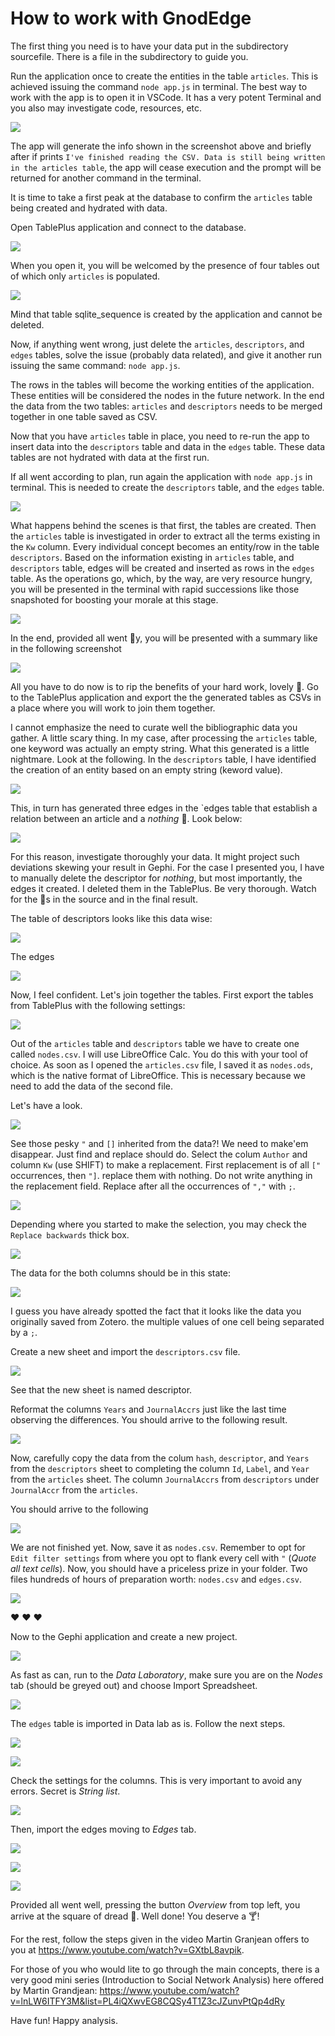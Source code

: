 # How to work with GnodEdge

The first thing you need is to have your data put in the subdirectory sourcefile. There is a file in the subdirectory to guide you.

Run the application once to create the entities in the table `articles`. This is achieved issuing the command `node app.js` in terminal. The best way to work with the app is to open it in VSCode. It has a very potent Terminal and you also may investigate code, resources, etc.

![](FirstRunOfTheApp.png)

The app will generate the info shown in the screenshot above and briefly after if prints `I've finished reading the CSV. Data is still being written in the articles table`, the app will cease execution and the prompt will be returned for another command in the terminal.

It is time to take a first peak at the database to confirm the `articles` table being created and hydrated with data.

Open TablePlus application and connect to the database.

![](TablePlusConnection.png) 

When you open it, you will be welcomed by the presence of four tables out of which only `articles` is populated.

![](ArticlesTabelCeraetd.png)

Mind that table sqlite_sequence is created by the application and cannot be deleted.

Now, if anything went wrong, just delete the `articles`, `descriptors`, and `edges` tables, solve the issue (probably data related), and give it another run issuing the same command: `node app.js`. 

The rows in the tables will become the working entities of the application. These entities will be considered the nodes in the future network. In the end the data from the two tables: `articles` and `descriptors` needs to be merged together in one table saved as CSV.

Now that you have `articles` table in place, you need to re-run the app to insert data into the `descriptors` table and data in the `edges` table. These data tables are not hydrated with data at the first run.

If all went according to plan, run again the application with `node app.js` in terminal. This is needed to create the `descriptors` table, and the `edges` table.

![](SecondRun01.png)

What happens behind the scenes is that first, the tables are created. Then the `articles` table is investigated in order to extract all the terms existing in the `Kw` column. Every individual concept becomes an entity/row in the table `descriptors`. Based on the information existing in `articles` table, and `descriptors` table, edges will be created and inserted as rows in the `edges` table. As the operations go, which, by the way, are very resource hungry, you will be presented in the terminal with rapid successions like those snapshoted for boosting your morale at this stage.

![](SecondRun02.png)

In the end, provided all went 🍑y, you will be presented with a summary like in the following screenshot

![](SecondRun03.png)

All you have to do now is to rip the benefits of your hard work, lovely 🦄. Go to the TablePlus application and export the the generated tables as CSVs in a place where you will work to join them together.

I cannot emphasize the need to curate well the bibliographic data you gather. A little scary thing. In my case, after processing the `articles` table, one keyword was actually an empty string. What this generated is a little nightmare. Look at the following. In the `descriptors` table, I have identified the creation of an entity based on an empty string (keword value).

![](ScaryStuffAtTheEnd01.png)

This, in turn has generated three edges in the `edges table that establish a relation between an article and a *nothing* 🤣. Look below:

![](ScaryStuffAtTheEnd02.png)

For this reason, investigate thoroughly your data. It might project such deviations skewing your result in Gephi. For the case I presented you, I have to manually delete the descriptor for *nothing*, but most importantly, the edges it created. I deleted them in the TablePlus. Be very thorough. Watch for the 👻s in the source and in the final result.

The table of descriptors looks like this data wise:

![](DescriptorsTableSample.png)

The edges

![](EdgesTableSample.png)

Now, I feel confident. Let's join together the tables. First export the tables from TablePlus with the following settings:

![](ExportCSVFromTablePlus.png)

Out of the `articles` table and `descriptors` table we have to create one called `nodes.csv`. I will use LibreOffice Calc. You do this with your tool of choice. As soon as I opened the `articles.csv` file, I saved it as `nodes.ods`, which is the native format of LibreOffice. This is necessary because we need to add the data of the second file.

Let's have a look.

![](OpenOfficeCalc01Sample.png)

See those pesky `"` and `[]` inherited from the data?! We need to make'em disappear. Just find and replace should do.
Select the colum `Author` and column `Kw` (use SHIFT) to make a replacement.
First replacement is of all `["` occurrences, then `"]`. replace them with nothing. Do not write anything in the replacement field. Replace after all the occurrences of `","` with `;`.

![](CleanDataLibreOffice01.png)

 Depending where you started to make the selection, you may check the `Replace backwards` thick box.

![](CleanDataLibreOffice02.png)

The data for the both columns should be in this state:

![](CleanDataLibreOffice03.png)

I guess you have already spotted the fact that it looks like the data you originally saved from Zotero. the multiple values of one cell being separated by a `;`.

Create a new sheet and import the `descriptors.csv` file.

![](ImportdescriptorsInNewSheet.png)

See that the new sheet is named descriptor.

Reformat the columns `Years` and `JournalAccrs` just like the last time observing the differences. You should arrive to the following result.
 
![](CleanDataLibreOffice04.png)

Now, carefully copy the data from the colum `hash`, `descriptor`,  and `Years` from the `descriptors` sheet to completing the column `Id`, `Label`, and `Year` from the `articles` sheet. The column `JournalAccrs` from `descriptors` under `JournalAccr` from the `articles`.

You should arrive to the following

![](FinalFormInODSJoining.png)

We are not finished yet. Now, save it as `nodes.csv`. Remember to opt for `Edit filter settings` from where you opt to flank every cell with `"` (*Quote all text cells*). Now, you should have a priceless prize in your folder. Two files hundreds of hours of preparation worth: `nodes.csv` and `edges.csv`.

![](ResultJoiningData.png)

❤️ ❤️ ❤️ 

Now to the Gephi application and create a new project.

![](GephiIntro.png)

As fast as can, run to the *Data Laboratory*, make sure you are on the *Nodes* tab (should be greyed out) and choose Import Spreadsheet.

![](GephiDataLaborartoryPriorImportSpreadSheet.png)

The `edges` table is imported in Data lab as is. Follow the next steps.

![](ImportNodes01.png)

![](ImportNodes02.png)

Check the settings for the columns. This is very important to avoid any errors. Secret is *String list*.

![](ImportNodes03.png)

Then, import the edges moving to *Edges* tab.

![](ImportEdges01.png)

![](ImportEdges02.png)

![](ImportEdges03.png)

Provided all went well, pressing the button *Overview* from top left, you arrive at the square of dread 🤣. Well done! You deserve a 🍸!

For the rest, follow the steps given in the video Martin Granjean offers to you at https://www.youtube.com/watch?v=GXtbL8avpik.

For those of you who would lite to go through the main concepts, there is a very good mini series (Introduction to Social Network Analysis) here offered by Martin Grandjean: https://www.youtube.com/watch?v=lnLW6ITFY3M&list=PL4iQXwvEG8CQSy4T1Z3cJZunvPtQp4dRy

Have fun! Happy analysis.